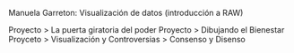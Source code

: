 Manuela Garreton: Visualización de datos (introducción a RAW)

Proyecto > La puerta giratoria del poder
Proyecto > Dibujando el Bienestar
Proyceto > Visualización y Controversias > Consenso y Disenso